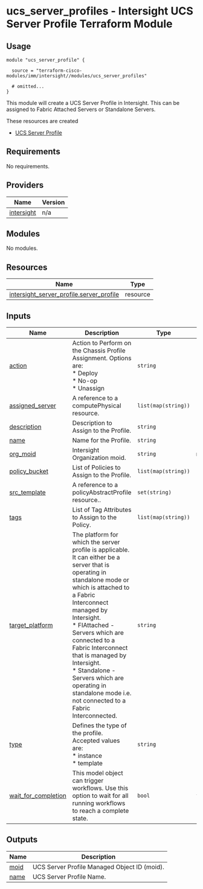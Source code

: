# ucs_server_profiles - Intersight UCS Server Profile Terraform Module

## Usage

```hcl
module "ucs_server_profile" {

  source = "terraform-cisco-modules/imm/intersight//modules/ucs_server_profiles"

  # omitted...
}
```

This module will create a UCS Server Profile in Intersight.  This can be assigned to Fabric Attached Servers or Standalone Servers.  

These resources are created

* [UCS Server Profile](https://registry.terraform.io/providers/CiscoDevNet/intersight/latest/docs/resources/server_profile)

<!-- BEGINNING OF PRE-COMMIT-TERRAFORM DOCS HOOK -->
## Requirements

No requirements.

## Providers

| Name | Version |
|------|---------|
| <a name="provider_intersight"></a> [intersight](#provider\_intersight) | n/a |

## Modules

No modules.

## Resources

| Name | Type |
|------|------|
| [intersight_server_profile.server_profile](https://registry.terraform.io/providers/CiscoDevNet/intersight/latest/docs/resources/server_profile) | resource |

## Inputs

| Name | Description | Type | Default | Required |
|------|-------------|------|---------|:--------:|
| <a name="input_action"></a> [action](#input\_action) | Action to Perform on the Chassis Profile Assignment.  Options are:<br>* Deploy<br>* No-op<br>* Unassign | `string` | `"No-op"` | no |
| <a name="input_assigned_server"></a> [assigned\_server](#input\_assigned\_server) | A reference to a computePhysical resource. | `list(map(string))` | `[]` | no |
| <a name="input_description"></a> [description](#input\_description) | Description to Assign to the Profile. | `string` | `""` | no |
| <a name="input_name"></a> [name](#input\_name) | Name for the Profile. | `string` | `"server_profile"` | no |
| <a name="input_org_moid"></a> [org\_moid](#input\_org\_moid) | Intersight Organization moid. | `string` | n/a | yes |
| <a name="input_policy_bucket"></a> [policy\_bucket](#input\_policy\_bucket) | List of Policies to Assign to the Profile. | `list(map(string))` | `[]` | no |
| <a name="input_src_template"></a> [src\_template](#input\_src\_template) | A reference to a policyAbstractProfile resource.. | `set(string)` | `[]` | no |
| <a name="input_tags"></a> [tags](#input\_tags) | List of Tag Attributes to Assign to the Policy. | `list(map(string))` | `[]` | no |
| <a name="input_target_platform"></a> [target\_platform](#input\_target\_platform) | The platform for which the server profile is applicable. It can either be a server that is operating in standalone mode or which is attached to a Fabric Interconnect managed by Intersight.<br>* FIAttached - Servers which are connected to a Fabric Interconnect that is managed by Intersight.<br>* Standalone - Servers which are operating in standalone mode i.e. not connected to a Fabric Interconnected. | `string` | `"FIAttached"` | no |
| <a name="input_type"></a> [type](#input\_type) | Defines the type of the profile. Accepted values are:<br>  * instance<br>  * template | `string` | `"instance"` | no |
| <a name="input_wait_for_completion"></a> [wait\_for\_completion](#input\_wait\_for\_completion) | This model object can trigger workflows. Use this option to wait for all running workflows to reach a complete state. | `bool` | `false` | no |

## Outputs

| Name | Description |
|------|-------------|
| <a name="output_moid"></a> [moid](#output\_moid) | UCS Server Profile Managed Object ID (moid). |
| <a name="output_name"></a> [name](#output\_name) | UCS Server Profile Name. |
<!-- END OF PRE-COMMIT-TERRAFORM DOCS HOOK -->
